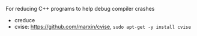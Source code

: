 For reducing C++ programs to help debug compiler crashes
- creduce
- cvise: https://github.com/marxin/cvise, `sudo apt-get -y install cvise`
